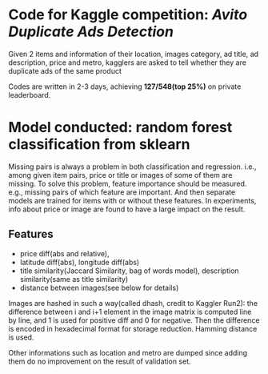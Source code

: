 # Code for Kaggle competition: *Avito Duplicate Ads Detection*

Given 2 items and information of their location, images category, ad title, ad description, price and metro, kagglers are asked to tell whether they are duplicate ads of the same product

Codes are written in 2-3 days, achieving **127/548(top 25%)** on private leaderboard.

# Model conducted: random forest classification from sklearn

Missing pairs is always a problem in both classification and regression. i.e., among given item pairs, price or title or images of some of them are missing. To solve this problem, feature importance should be measured. e.g., missing pairs of which feature are important. And then separate models are trained for items with or without these features. In experiments, info about price or image are found to have a large impact on the result.

## Features 
- price diff(abs and relative), 
- latitude diff(abs), longitude diff(abs)
- title similarity(Jaccard Similarity, bag of words model), description similarity(same as title similarity)
- distance between images(see below for details)

Images are hashed in such a way(called dhash, credit to Kaggler Run2): the difference between i and i+1 element in the image matrix is computed line by line, and 1 is used for positive diff and 0 for negative. Then the difference is encoded in hexadecimal format for storage reduction. Hamming distance is used.

Other informations such as location and metro are dumped since adding them do no improvement on the result of validation set.
